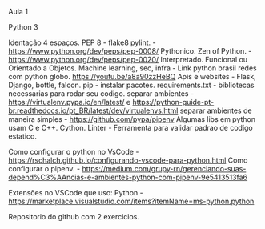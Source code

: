 Aula 1

Python 3

Identação 4 espaços.
PEP 8 - flake8 pylint. - https://www.python.org/dev/peps/pep-0008/
Pythonico.
Zen of Python. - https://www.python.org/dev/peps/pep-0020/
Interpretado.
Funcional ou Orientado a Objetos.
Machine learning, sec, infra - Link python brasil redes com python globo. https://youtu.be/a8a90zzHeBQ
Apis e websites - Flask, Django, bottle, falcon.
pip - instalar pacotes.
requirements.txt - bibliotecas necessarias para rodar seu codigo.
separar ambientes - https://virtualenv.pypa.io/en/latest/ e https://python-guide-pt-br.readthedocs.io/pt_BR/latest/dev/virtualenvs.html
separar ambientes de maneira simples - https://github.com/pypa/pipenv
Algumas libs em python usam C e C++.
Cython.
Linter - Ferramenta para validar padrao de codigo estatico.

Como configurar o python no VsCode - https://rschalch.github.io/configurando-vscode-para-python.html
Como configurar o pipenv. - https://medium.com/grupy-rn/gerenciando-suas-depend%C3%AAncias-e-ambientes-python-com-pipenv-9e5413513fa6

Extensões no VSCode que uso:
Python - https://marketplace.visualstudio.com/items?itemName=ms-python.python

Repositorio do github com 2 exercicios.

